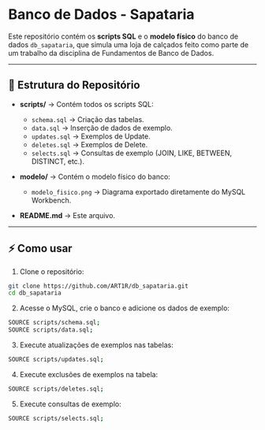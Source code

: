 # Banco de Dados - Sapataria

Este repositório contém os **scripts SQL** e o **modelo físico** do banco de dados `db_sapataria`, que simula uma loja de calçados feito como parte de um trabalho da disciplina de Fundamentos de Banco de Dados.

---

## 📂 Estrutura do Repositório

- **scripts/** → Contém todos os scripts SQL:
  - `schema.sql` → Criação das tabelas.
  - `data.sql` → Inserção de dados de exemplo.
  - `updates.sql` → Exemplos de Update.
  - `deletes.sql` → Exemplos de Delete.
  - `selects.sql` → Consultas de exemplo (JOIN, LIKE, BETWEEN, DISTINCT, etc.).

- **modelo/** → Contém o modelo físico do banco:
  - `modelo_fisico.png` → Diagrama exportado diretamente do MySQL Workbench.

- **README.md** → Este arquivo.

---

## ⚡ Como usar

1. Clone o repositório:
```bash
git clone https://github.com/ART1R/db_sapataria.git
cd db_sapataria
```

2. Acesse o MySQL, crie o banco e adicione os dados de exemplo:
```bash
SOURCE scripts/schema.sql;
SOURCE scripts/data.sql;
```

3. Execute atualizações de exemplos nas tabelas:
```bash
SOURCE scripts/updates.sql;
```

4. Execute exclusões de exemplos na tabela:
```bash
SOURCE scripts/deletes.sql;
``` 

5. Execute consultas de exemplo:
```bash
SOURCE scripts/selects.sql;
```
